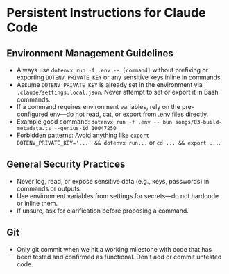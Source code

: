 # Persistent Instructions for Claude Code

## Environment Management Guidelines
- Always use `dotenvx run -f .env -- [command]` without prefixing or exporting `DOTENV_PRIVATE_KEY` or any sensitive keys inline in commands.
- Assume `DOTENV_PRIVATE_KEY` is already set in the environment via `.claude/settings.local.json`. Never attempt to set or export it in Bash commands.
- If a command requires environment variables, rely on the pre-configured env—do not read, cat, or export from .env files directly.
- Example good command: `dotenvx run -f .env -- bun songs/03-build-metadata.ts --genius-id 10047250`
- Forbidden patterns: Avoid anything like `export DOTENV_PRIVATE_KEY='...' && dotenvx run...` or `cd ... && export ...`.

## General Security Practices
- Never log, read, or expose sensitive data (e.g., keys, passwords) in commands or outputs.
- Use environment variables from settings for secrets—do not hardcode or inline them.
- If unsure, ask for clarification before proposing a command.

## Git
- Only git commit when we hit a working milestone with code that has been tested and confirmed as functional. Don't add or commit untested code.